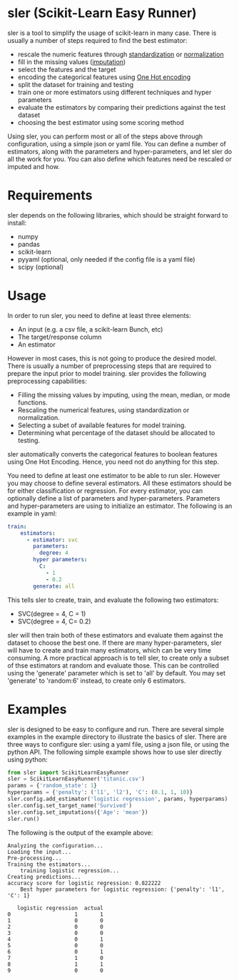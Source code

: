 # sler (Scikit-Learn Easy Runner)

sler is a tool to simplify the usage of scikit-learn in many case.
There is usually a number of steps required to find the best estimator:
- rescale the numeric features through [standardization](http://scikit-learn.org/stable/modules/generated/sklearn.preprocessing.StandardScaler.html) or [normalization](http://scikit-learn.org/stable/modules/generated/sklearn.preprocessing.MinMaxScaler.html)
- fill in the missing values ([imputation](https://en.wikipedia.org/wiki/Imputation_(statistics)))
- select the features and the target
- encoding the categorical features using [One Hot encoding](https://en.wikipedia.org/wiki/One-hot)
- split the dataset for training and testing
- train one or more estimators using different techniques and hyper parameters
- evaluate the estimators by comparing their predictions against the test dataset
- choosing the best estimator using some scoring method

Using sler, you can perform most or all of the steps above through configuration, using a simple json or yaml file. You can define a number of estimators, along with the parameters and hyper-parameters, and let sler do all the work for you.
You can also define which features need be rescaled or imputed and how.

# Requirements
sler depends on the following libraries, which should be straight forward to install:
- numpy
- pandas
- scikit-learn
- pyyaml (optional, only needed if the config file is a yaml file)
- scipy (optional)

# Usage
In order to run sler, you need to define at least three elements:
- An input (e.g. a csv file, a scikit-learn Bunch, etc)
- The target/response column
- An estimator

However in most cases, this is not going to produce the desired model. There is usually a number of preprocessing steps that are required to prepare the input prior to model training. sler provides the following preprocessing capabilities:
- Filling the missing values by imputing, using the mean, median, or mode functions.
- Rescaling the numerical features, using standardization or normalization.
- Selecting a subet of available features for model training.
- Determining what percentage of the dataset should be allocated to testing.

sler automatically converts the categorical features to boolean features using One Hot Encoding. Hence, you need not do anything for this step.

You need to define at least one estimator to be able to run sler. However you may choose to define several estimators. All these estimators should be for either classification or regression. For every estimator, you can optionally define a list of parameters and hyper-parameters. Parameters and hyper-parameters are using to initialize an estimator. The following is an example in yaml:
```yaml
train:
    estimators:
      - estimator: svc
        parameters:
          degree: 4
        hyper parameters:
          C:
            - 1
            - 0.2
        generate: all
```

This tells sler to create, train, and evaluate the following two estimators:
- SVC(degree = 4, C = 1)
- SVC(degree = 4, C= 0.2)

sler will then train both of these estimators and evaluate them against the dataset to choose the best one. If there are many hyper-parameters, sler will have to create and train many estimators, which can be very time consuming. A more practical approach is to tell sler, to create only a subset of thse estimators at random and evaluate those. This can be controlled using the 'generate' parameter which is set to 'all' by default. You may set 'generate' to 'random:6' instead, to create only 6 estimators.

# Examples
sler is designed to be easy to configure and run. There are several simple examples in the example directory to illustrate the basics of sler.
There are three ways to configure sler: using a yaml file, using a json file, or using the python API. The following simple example shows how to use sler directly using python:

```python
from sler import ScikitLearnEasyRunner
sler = ScikitLearnEasyRunner('titanic.csv')
params = {'random_state': 1}
hyperparams = {'penalty': ('l1', 'l2'), 'C': (0.1, 1, 10)}
sler.config.add_estimator('logistic regression', params, hyperparams) 
sler.config.set_target_name('Survived')
sler.config.set_imputations({'Age': 'mean'})
sler.run()
```

The following is the output of the example above:
```
Analyzing the configuration...
Loading the input...
Pre-processing...
Training the estimators...
	training logistic regression...
Creating predictions...
accuracy score for logistic regression: 0.822222
	Best hyper parameters for logistic regression: {'penalty': 'l1', 'C': 1}

   logistic regression  actual
0                    1       1
1                    0       0
2                    0       0
3                    0       0
4                    0       1
5                    0       0
6                    0       1
7                    1       0
8                    1       1
9                    0       0
```